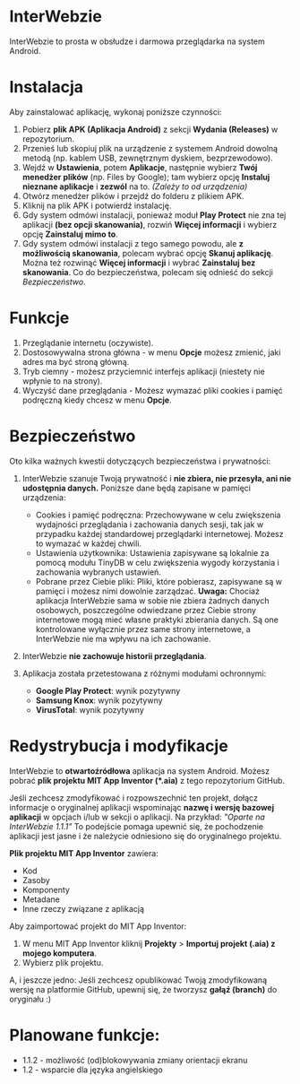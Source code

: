 # InterWebzie
InterWebzie to prosta w obsłudze i darmowa przeglądarka na system Android.

# Instalacja
Aby zainstalować aplikację, wykonaj poniższe czynności:
1. Pobierz **plik APK (Aplikacja Android)** z sekcji **Wydania (Releases)** w repozytorium.
2. Przenieś lub skopiuj plik na urządzenie z systemem Android dowolną metodą (np. kablem USB, zewnętrznym dyskiem, bezprzewodowo).
3. Wejdź w **Ustawienia**, potem **Aplikacje**, następnie wybierz **Twój menedżer plików** (np. Files by Google); tam wybierz opcję **Instaluj nieznane aplikacje** i **zezwól** na to. _(Zależy to od urządzenia)_
4. Otwórz menedżer plików i przejdź do folderu z plikiem APK.
5. Kliknij na plik APK i potwierdź instalację.
6. Gdy system odmówi instalacji, ponieważ moduł **Play Protect** nie zna tej aplikacji **(bez opcji skanowania)**, rozwiń **Więcej informacji** i wybierz opcję **Zainstaluj mimo to**.
7. Gdy system odmówi instalacji z tego samego powodu, ale **z możliwością skanowania**, polecam wybrać opcję **Skanuj aplikację**. Można też rozwinąć **Więcej informacji** i wybrać **Zainstaluj bez skanowania**.
Co do bezpieczeństwa, polecam się odnieść do sekcji _Bezpieczeństwo_.

# Funkcje
1. Przeglądanie internetu (oczywiste).
2. Dostosowywalna strona główna - w menu **Opcje** możesz zmienić, jaki adres ma być stroną główną.
3. Tryb ciemny - możesz przyciemnić interfejs aplikacji (niestety nie wpłynie to na strony).
4. Wyczyść dane przeglądania - Możesz wymazać pliki cookies i pamięć podręczną kiedy chcesz w menu **Opcje**.

# Bezpieczeństwo
Oto kilka ważnych kwestii dotyczących bezpieczeństwa i prywatności:

1. InterWebzie szanuje Twoją prywatność i **nie zbiera, nie przesyła, ani nie udostępnia danych.** Poniższe dane będą zapisane w pamięci urządzenia:
   - Cookies i pamięć podręczna: Przechowywane w celu zwiększenia wydajności przeglądania i zachowania danych sesji, tak jak w przypadku każdej standardowej przeglądarki internetowej. Możesz to wymazać w każdej chwili.
   - Ustawienia użytkownika: Ustawienia zapisywane są lokalnie za pomocą modułu TinyDB w celu zwiększenia wygody korzystania i zachowania wybranych ustawień.
   - Pobrane przez Ciebie pliki: Pliki, które pobierasz, zapisywane są w pamięci i możesz nimi dowolnie zarządzać.
**Uwaga:** Chociaż aplikacja InterWebzie sama w sobie nie zbiera żadnych danych osobowych, poszczególne odwiedzane przez Ciebie strony internetowe mogą mieć własne praktyki zbierania danych. Są one kontrolowane wyłącznie przez same strony internetowe, a InterWebzie nie ma wpływu na ich zachowanie.

2. InterWebzie **nie zachowuje historii przeglądania**.

3. Aplikacja została przetestowana z różnymi modułami ochronnymi:
   - **Google Play Protect**: wynik pozytywny
   - **Samsung Knox**: wynik pozytywny
   - **VirusTotal**: wynik pozytywny

# Redystrybucja i modyfikacje
InterWebzie to **otwartoźródłowa** aplikacja na system Android. Możesz pobrać **plik projektu MIT App Inventor (*.aia)** z tego repozytorium GitHub.

Jeśli zechcesz zmodyfikować i rozpowszechnić ten projekt, dołącz informacje o oryginalnej aplikacji wspominając **nazwę i wersję bazowej aplikacji** w opcjach i/lub w sekcji o aplikacji. Na przykład:
_"Oparte na InterWebzie 1.1.1"_
To podejście pomaga upewnić się, że pochodzenie aplikacji jest jasne i że należycie odniesiono się do oryginalnego projektu.

**Plik projektu MIT App Inventor** zawiera:
- Kod
- Zasoby
- Komponenty
- Metadane
- Inne rzeczy związane z aplikacją

Aby zaimportować projekt do MIT App Inventor:
1. W menu MIT App Inventor kliknij **Projekty** > **Importuj projekt (.aia) z mojego komputera**.
2. Wybierz plik projektu.

A, i jeszcze jedno:
Jeśli zechcesz opublikować Twoją zmodyfikowaną wersję na platformie GitHub, upewnij się, że tworzysz **gałąź (branch)** do oryginału :)

# Planowane funkcje:
- 1.1.2 - możliwość (od)blokowywania zmiany orientacji ekranu
- 1.2 - wsparcie dla języka angielskiego
